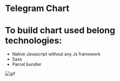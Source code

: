 # Telegram Chart

# To build chart used belong technologies:
- Native Javascript without any Js framework
- Sass
- Parcel bundler

<img src='./app.gif' alt='gif'>